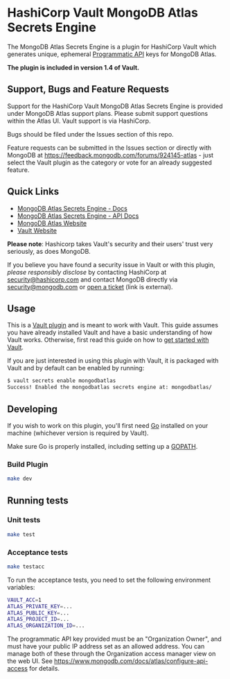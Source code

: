# HashiCorp Vault MongoDB Atlas Secrets Engine

The MongoDB Atlas Secrets Engine is a plugin for HashiCorp Vault which generates unique, ephemeral [Programmatic API](https://docs.atlas.mongodb.com/reference/api/apiKeys/) keys for MongoDB Atlas.

**The plugin is included in version 1.4 of Vault.**

## Support, Bugs and Feature Requests
Support for the HashiCorp Vault MongoDB Atlas Secrets Engine is provided under MongoDB Atlas support plans. Please submit support questions within the Atlas UI.  Vault support is via HashiCorp.

Bugs should be filed under the Issues section of this repo.

Feature requests can be submitted in the Issues section or directly with MongoDB at https://feedback.mongodb.com/forums/924145-atlas - just select the Vault plugin as the category or vote for an already suggested feature.

## Quick Links
- [MongoDB Atlas Secrets Engine - Docs](https://developer.hashicorp.com/vault/docs/secrets/mongodbatlas)
- [MongoDB Atlas Secrets Engine - API Docs](https://developer.hashicorp.com/vault/api-docs/secret/mongodbatlas)
- [MongoDB Atlas Website](https://www.mongodb.com/cloud/atlas)
- [Vault Website](https://www.vaultproject.io)

**Please note**: Hashicorp takes Vault's security and their users' trust very seriously, as does MongoDB.

If you believe you have found a security issue in Vault or with this plugin, _please responsibly disclose_ by
contacting HashiCorp at [security@hashicorp.com](mailto:security@hashicorp.com) and contact MongoDB
directly via [security@mongodb.com](mailto:security@mongodb.com) or
[open a ticket](https://jira.mongodb.org/plugins/servlet/samlsso?redirectTo=%2Fbrowse%2FSECURITY) (link is external).

## Usage

This is a [Vault plugin](https://www.vaultproject.io/docs/internals/plugins.html)
and is meant to work with Vault. This guide assumes you have already installed Vault
and have a basic understanding of how Vault works. Otherwise, first read this guide on
how to [get started with Vault](https://www.vaultproject.io/intro/getting-started/install.html).

If you are just interested in using this plugin with Vault, it is packaged with Vault and
by default can be enabled by running:

```sh
$ vault secrets enable mongodbatlas
Success! Enabled the mongodbatlas secrets engine at: mongodbatlas/
```

## Developing

If you wish to work on this plugin, you'll first need [Go](https://www.golang.org)
installed on your machine (whichever version is required by Vault).

Make sure Go is properly installed, including setting up a [GOPATH](https://golang.org/doc/code.html#GOPATH).

### Build Plugin
```sh
make dev
```

## Running tests

### Unit tests
```sh
make test
```

### Acceptance tests
```sh
make testacc
```

To run the acceptance tests, you need to set the following environment variables:

```bash
VAULT_ACC=1
ATLAS_PRIVATE_KEY=...
ATLAS_PUBLIC_KEY=...
ATLAS_PROJECT_ID=...
ATLAS_ORGANIZATION_ID=...
```

The programmatic API key provided must be an "Organization Owner", and must have
your public IP address set as an allowed address. You can manage both of these
through the Organization access manager view on the web UI. See
https://www.mongodb.com/docs/atlas/configure-api-access for details.
